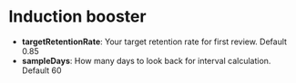 # Induction booster

- **targetRetentionRate**: Your target retention rate for first review. Default 0.85
- **sampleDays**: How many days to look back for interval calculation. Default 60

